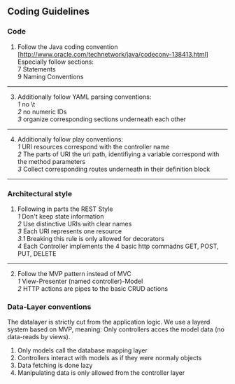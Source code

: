 ## Coding Guidelines 

### Code

1. Follow the Java coding convention [http://www.oracle.com/technetwork/java/codeconv-138413.html] Especially follow sections:  
    7 Statements  
    9 Naming Conventions  
* * *

3. Additionally follow YAML parsing conventions:  
    *1* no \t  
    *2* no numeric IDs  
    *3* organize corresponding sections underneath each other  
* * *  
4. Additionally follow play conventions:  
    *1* URI resources correspond with the controller name  
    *2* The parts of URI the uri path, identifiying a variable correspond with the method parameters  
    *3* Collect corresponding routes underneath in their definition block  
* * *

### Architectural style

1. Following in parts the REST Style  
    *1* Don't keep state information  
    *2* Use distinctive URIs with clear names  
    *3* Each URI represents one resource  
        *3.1* Breaking this rule is only allowed for decorators  
    *4* Each Controller implements the 4 basic http commadns GET, POST, PUT, DELETE  
* * *  
2. Follow the MVP pattern instead of MVC  
    *1* View-Presenter (named controller)-Model  
    *2* HTTP actions are pipes to the basic CRUD actions  

### Data-Layer conventions

The datalayer is strictly cut from the application logic. We use a layerd system based on MVP, meaning: Only controllers acces the model data (no data-reads by views).

1. Only models call the database mapping layer
2. Controllers interact with models as if they were normaly objects
3. Data fetching is done lazy
4. Manipulating data is only allowed from the controller layer